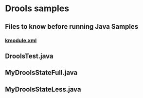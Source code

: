 # Drools samples

## Files to know before running Java Samples

### [kmodule.xml](../../main/resources/kmodule.xml)


## DroolsTest.java

## MyDroolsStateFull.java

## MyDroolsStateLess.java